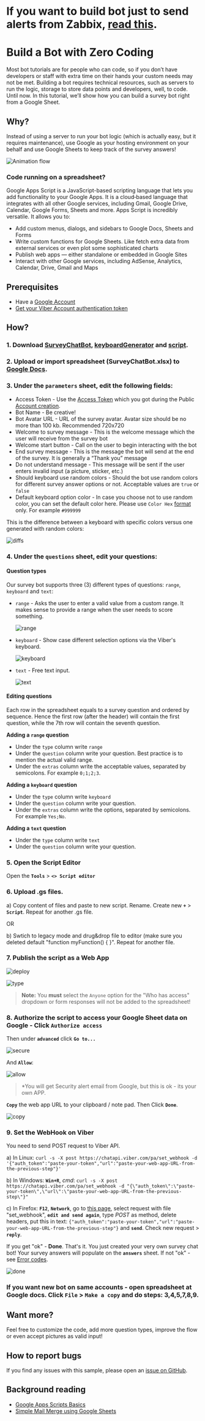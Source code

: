 # If you want to build bot just to send alerts from Zabbix, [read this](README-ZBX.md).

# Build a Bot with Zero Coding

Most bot tutorials are for people who can code, so if you don’t have developers or staff with extra time on their hands your custom needs may not be met. Building a bot requires technical resources, such as servers to run the logic, storage to store data points and developers, well, to code. Until now. In this tutorial, we’ll show how you can build a survey bot right from a Google Sheet.

## Why?

Instead of using a server to run your bot logic (which is actually easy, but it requires maintenance), use Google as your hosting environment on your behalf and use Google Sheets to keep track of the survey answers!

![Animation flow](https://github.com/devrelv/blog/blob/master/google_sheet_flow.gif?raw=true)

### Code running on a spreadsheet?
Google Apps Script is a JavaScript-based scripting language that lets you add functionality to your Google Apps. It is a cloud‑based language that integrates with all other Google services, including Gmail, Google Drive, Calendar, Google Forms, Sheets and more. Apps Script is incredibly versatile. It allows you to:

- Add custom menus, dialogs, and sidebars to Google Docs, Sheets and Forms
- Write custom functions for Google Sheets. Like fetch extra data from external services or even plot some sophisticated charts
- Publish web apps — either standalone or embedded in Google Sites
- Interact with other Google services, including AdSense, Analytics, Calendar, Drive, Gmail and Maps

## Prerequisites
- Have a [Google Account](https://accounts.google.com)
- [Get your Viber Account authentication token](https://partners.viber.com/account/create-bot-account) 

## How?

### 1. Download [SurveyChatBot](SurveyChatBot.xlsx), [keyboardGenerator](keyboardGenerator.gs) and [script](script.gs).

### 2. Upload or import spreadsheet (SurveyChatBot.xlsx) to [Google Docs](https://sheet.new).

### 3. Under the **`parameters`** sheet, edit the following fields:

- Access Token - Use the [Access Token](https://developers.viber.com/docs/faq/#authentication-tokens) which you got during the Public [Account creation](https://partners.viber.com/account/create-bot-account).
- Bot Name - Be creative!
- Bot Avatar URL - URL of the survey avatar. Avatar size should be no more than 100 kb. Recommended 720x720
- Welcome to survey message - This is the welcome message which the user will receive from the survey bot
- Welcome start button - Call on the user to begin interacting with the bot
- End survey message - This is the message the bot will send at the end of the survey. It is generally a “Thank you” message
- Do not understand message - This message will be sent if the user enters invalid input (a picture, sticker, etc.)
- Should keyboard use random colors - Should the bot use random colors for different survey answer options or not. Acceptable values are `true` or `false`
- Default keyboard option color - In case you choose not to use random color, you can set the default color here. Please use `Color Hex` [format](http://www.color-hex.com//") only. For example `#999999`

This is the difference between a keyboard with specific colors versus one generated with random colors:

![diffs](https://user-images.githubusercontent.com/17404606/124808509-b2d71e00-df67-11eb-9858-10f6d03d083f.png)

### 4. Under the **`questions`** sheet, edit your questions:

#### Question types
Our survey bot supports three (3) different types of questions: `range`, `keyboard` and `text`:

- `range` -  Asks the user to enter a valid value from a custom range. It makes sense to provide a range when the user needs to score something.

	![range](https://user-images.githubusercontent.com/17404606/124808598-cda99280-df67-11eb-9201-f201ada09452.png)
- `keyboard` - Show case different selection options via the Viber's keyboard.

	![keyboard](https://user-images.githubusercontent.com/17404606/124808710-edd95180-df67-11eb-88a1-7aaeb2048fdc.png)

- `text` - Free text input.

	![text](https://user-images.githubusercontent.com/17404606/124808794-0d707a00-df68-11eb-9959-a552bda0f96a.png)


#### Editing questions
Each row in the spreadsheet equals to a survey question and ordered by sequence. Hence the first row (after the header) will contain the first question, while the 7th row will contain the seventh question.

**Adding a `range` question**

- Under the `type` column write `range`
- Under the `question` column write your question. Best practice is to mention the actual valid range.
- Under the `extras` column write the acceptable values, separated by semicolons. For example `0;1;2;3`.

**Adding a `keyboard` question**

- Under the `type` column write `keyboard`
- Under the `question` column write your question.
- Under the `extras` column write the options, separated by semicolons. For example `Yes;No`.

**Adding a `text` question**

- Under the `type` column write `text`
- Under the `question` column write your question.

### 5. Open the Script Editor

Open the **`Tools`** > **`<> Script editor`**

### 6. Upload .gs files.

a) Copy content of files and paste to new script. Rename. Create new **`+`** > **`Script`**. Repeat for another .gs file.

OR

b) Swtich to legacy mode and drug&drop file to editor (make sure you deleted default "function myFunction() {    }".  Repeat for another file.

### 7. Publish the script as a Web App

![deploy](https://user-images.githubusercontent.com/17404606/124802649-e06c9900-df60-11eb-98c7-8882a40fcfe9.png)

![type](https://user-images.githubusercontent.com/17404606/124802762-fd08d100-df60-11eb-8755-951c965e5ede.png)

> **Note:** You **must** select the `Anyone` option for the "Who has access" dropdown or form responses will not be added to the spreadsheet!

### 8. Authorize the script to access your Google Sheet data on Google - Click **`Authorize access`**

Then under **`advanced`** click **`Go to...`**

![secure](https://user-images.githubusercontent.com/17404606/124810403-f599f580-df69-11eb-9d8c-5e1cb56c92b1.png)

And **`Allow`**:

![allow](https://user-images.githubusercontent.com/17404606/124810777-680ad580-df6a-11eb-8b6b-07b9d042089c.png)

> \*You will get Security alert email from Google, but this is ok - its your own APP.

**`Copy`** the web app URL to your clipboard / note pad.
Then Click **`Done`**.

![copy](https://user-images.githubusercontent.com/17404606/124811072-bd46e700-df6a-11eb-8f60-b3055d703467.png)

### 9. Set the WebHook on Viber
You need to send POST request to Viber API.

a) In Linux: 
``curl -s -X post https://chatapi.viber.com/pa/set_webhook -d '{"auth_token":"paste-your-token","url":"paste-your-web-app-URL-from-the-previous-step"}'``

b) In Windows: **`Win+R`**, *cmd*:
`curl -s -X post https://chatapi.viber.com/pa/set_webhook -d "{\"auth_token\":\"paste-your-token\",\"url\":\"paste-your-web-app-URL-from-the-previous-step\"}"`

c) In Firefox: **`F12`**, **`Network`**, go to [this page](https://chatapi.viber.com/pa/set_webhook), select request with file "set_webhook", **`edit and send again`**, type *POST* as method, delete headers, put this in text: `{"auth_token":"paste-your-token","url":"paste-your-web-app-URL-from-the-previous-step"}` and **`send`**. Check new request > **`reply`**. 

If you get "ok" - **Done**. That's it. You just created your very own survey chat bot! Your survey answers will populate on the **`answers`** sheet.
If not "ok" - see [Error codes](https://developers.viber.com/docs/api/rest-bot-api/#error-codes).

![done](https://user-images.githubusercontent.com/17404606/124811565-44945a80-df6b-11eb-902f-9686a89125d6.png)

### If you want new bot on same accounts - open spreadsheet at Google docs. Click **`File`** > **`Make a copy`** and do steps: 3,4,5,7,8,9.

## Want more?
Feel free to customize the code, add more question types, improve the flow or even accept pictures as valid input!

## How to report bugs
If you find any issues with this sample, please open an [issue on GitHub](https://github.com/Viber/build-a-bot-with-zero-coding/issues/new).

## Background reading

+ [Google Apps Scripts Basics](https://developers.google.com/apps-script)
+ [Simple Mail Merge using Google Sheets](https://developers.google.com/apps-script/articles/mail_merge)
